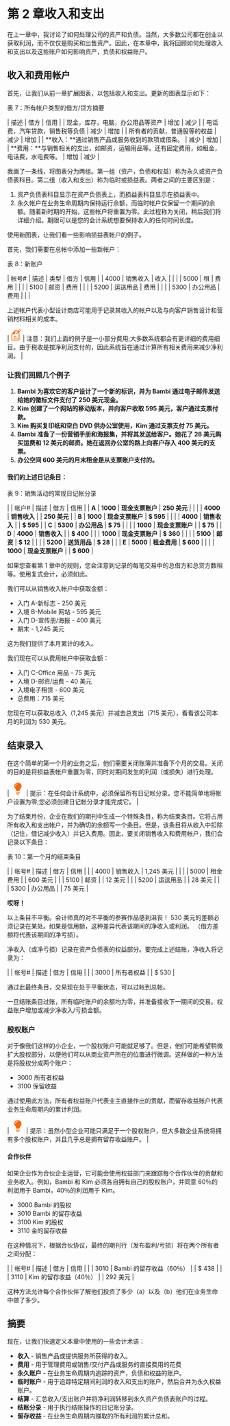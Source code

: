 # 第 2 章收入和支出

在上一章中，我讨论了如何处理公司的资产和负债。当然，大多数公司都在创业以获取利润，而不仅仅是购买和出售资产。因此，在本章中，我将回顾如何处理收入和支出以及这些账户如何影响资产，负债和权益账户。

## 收入和费用帐户

首先，让我们从前一章扩展图表，以包括收入和支出。更新的图表显示如下：

表 7：所有帐户类型的借方/贷方摘要

| 描述 | 借方 | 信用 |
| 现金，库存，电脑，办公用品等资产 | 增加 | 减少 |
| 电话费，汽车贷款，销售税等负债 | 减少 | 增加 |
| 所有者的贡献，普通股等的权益 | 减少 | 增加 |
| **收入：**通过销售产品或服务收到的款项或借条。 | 减少 | 增加 |
| **费用：**与销售相关的支出，如邮资，运输用品等。还有固定费用，如租金，电话费，水电费等。 | 增加 | 减少 |

我画了一条线，将图表分为两组。第一组（资产，负债和权益）称为永久或资产负债表科目。第二组（收入和支出）称为临时或损益表。两者之间的主要区别是：

1.  资产负债表科目显示在资产负债表上，而损益表科目显示在损益表中。
2.  永久帐户在业务生命周期内保持运行余额，而临时帐户仅保留一个期间的余额。随着新时期的开始，这些帐户将重置为零。此过程称为关闭，稍后我们将详细介绍。期限可以是您的会计系统想要保持收入的任何时间长度。

使用新图表，让我们看一些影响损益表帐户的例子。

首先，我们需要在总帐中添加一些新帐户：

表 8：新账户

| 帐号#  | 描述 | 类型 | 借方 | 信用 |
| 4000 | 销售收入 | 收入 |  |  |
| 5000 | 租 | 费用 |  |  |
| 5100 | 邮资 | 费用 |  |  |
| 5200 | 运送用品 | 费用 |  |  |
| 5300 | 办公用品 | 费用 |  |  |

上述帐户代表小型设计商店可能用于记录其收入的帐户以及与向客户销售设计和营销材料相关的成本。

| ![](img/note.png) | 注意：我们上面的例子是一小部分费用;大多数系统都会有更详细的费用细目。由于税收是按净利润支付的，因此系统旨在通过计算所有相关费用来减少净利润。 |

### 让我们回顾几个例子

1.  **Bambi 为喜欢它的客户设计了一个新的标识，并为 Bambi 通过电子邮件发送给她的徽标文件支付了 250 美元现金。**
2.  **Kim 创建了一个网站的移动版本，并向客户收取 595 美元，客户通过支票付款。**
3.  **Kim 购买复印纸和空白 DVD 供办公室使用，Kim 通过支票支付 75 美元。**
4.  **Bambi 准备了一份营销手册和海报集，并将其发送给客户。她花了 28 美元购买运费和 12 美元的邮资。她在返回办公室的路上向客户存入 400 美元的支票。**
5.  **办公空间 600 美元的月末租金是从支票账户支付的。**

#### 我们的上述日记条目：

表 9：销售活动的常规日记帐分录

|  | 帐户#  | 描述 | 借方 | 信用 |
| **A** | **1000** | **现金支票账户** | **250 美元** |  |
|  | **4000** | **销售收入** |  | **250 美元** |
| **B** | **1000** | **现金支票账户** | **$ 595** |  |
|  | **4000** | **销售收入** |  | **$ 595** |
| **C** | **5300** | **办公用品** | **$ 75** |  |
|  | **1000** | **现金支票账户** |  | **$ 75** |
| **D** | **4000** | **销售收入** |  | **$ 400** |
|  | **1000** | **现金支票账户** | **$ 360** |  |
|  | **5100** | **邮资** | **$ 12** |  |
|  | **5200** | **送货用品** | **$ 28** |  |
| **E** | **5000** | **租金费用** | **$ 600** |  |
|  | **1000** | **现金支票账户** |  | **$ 600** |

如果您查看第 1 章中的规则，您会注意到记录的每笔交易中的总借方和总贷方数相等。使用复式会计，必须如此。

我们可以从销售收入帐户中获取金额：

*   入门 A-新标志 - 250 美元
*   入境 B-Mobile 网站 - 595 美元
*   入门 D-宣传册/海报 - 400 美元
*   期末 - 1,245 美元

这为我们提供了本月累计的收入。

我们现在可以从费用帐户中获取金额：

*   入门 C-Office 用品 - 75 美元
*   入境 D-邮资/运费 - 40 美元
*   入境电子租赁 - 600 美元
*   总费用：715 美元

您现在可以获取总收入（1,245 美元）并减去总支出（715 美元），看看该公司本月的利润为 530 美元。

## 结束录入

在这个简单的第一个月的业务之后，他们需要关闭账簿并准备下个月的交易。关闭的目的是将损益表帐户重置为零，同时对期间发生的利润（或损失）进行处理。

| ![](img/tip.png) | 提示：在任何会计系统中，必须保留所有日记帐分录。您不能简单地将帐户设置为零;您必须创建日记帐分录才能完成它。 |

为了结束月份，企业在我们的期刊中生成一个特殊条目，称为结束条目。它将占用所有收入和支出帐户，并为确切的余额写一个条目。但是，该条目将从收入中扣除（记住，借记减少收入）并记入费用。因此，要关闭销售收入和费用帐户，我们会记录以下条目：

表 10：第一个月的结束条目

|  | 帐号#  | 描述 | 借方 | 信用 |
|  | 4000 | 销售收入 | 1,245 美元 |  |
|  | 5000 | 租金费用 |  | 600 美元 |
|  | 5100 | 邮资 |  | 12 美元 |
|  | 5200 | 运送用品 |  | 28 美元 |
|  | 5300 | 办公用品 |  | 75 美元 |

**哎呀！**

以上条目不平衡。会计师真的对不平衡的参赛作品感到沮丧！ 530 美元的差额必须记录在某处。如果是信用额，这种差异代表该期间的净收入或利润。 （借方差额将代表该期间的净亏损）。

净收入（或净亏损）记录在资产负债表的权益部分。要完成上述结账，净收入将记录为：

|  | 帐号#  | 描述 | 借方 | 信用 |
|  | 3000 | 所有者权益 |  | $ 530 |

通过此最终条目，交易现在处于平衡状态，可以过帐到总帐。

一旦结账条目过账，所有临时账户的余额均为零，并准备接收下一期间的交易。权益账户增加或减少净收入/亏损金额。

### 股权账户

对于像我们这样的小企业，一个股权账户可能就足够了。但是，他们可能希望稍微扩大股权部分，以便他们可以从商业资产所在的位置进行微调。这样做的一种方法是将股权分成两个账户：

*   3000 所有者权益
*   3100 保留收益

通过使用此方法，所有者权益账户代表业主直接作出的贡献，而留存收益账户代表业务生命周期内的累计利润。

| ![](img/tip.png) | 提示：虽然小型企业可能只满足于一个股权账户，但大多数企业系统将拥有多个股权账户，并且几乎总是拥有留存收益账户。 |

#### 合作伙伴

如果企业作为合伙企业运营，它可能会使用权益部门来跟踪每个合作伙伴的贡献和业务收入。例如，Bambi 和 Kim 必须各自拥有自己的股权账户，并同意 60％的利润用于 Bambi，40％的利润用于 Kim。

*   3000 Bambi 的股权
*   3010 Bambi 的留存收益
*   3100 Kim 的股权
*   3110 金的留存收益

在这种情况下，根据合伙协议，最终的期刊行（发布盈利/亏损）将在两个所有者之间分配：

|  | 帐号#  | 描述 | 借方 | 信用 |
|  | 3010 | Bambi 的留存收益（60％） |  | $ 438 |
|  | 3110 | Kim 的留存收益（40％） |  | 292 美元 |

这种方法允许每个合作伙伴了解他们投资了多少（a）以及（b）他们在业务生命中做了多少。

## 摘要

现在，让我们快速定义本章中使用的一些会计术语：

*   **收入** - 销售产品或提供服务所获得的收入。
*   **费用** - 用于管理费用或销售/交付产品或服务的直接费用的花费
*   **永久账户** - 在业务生命周期内追踪的资产，负债和权益的账户。
*   **临时账户** - 用于追踪特定期间利润的收入和支出的账户，然后合并为永久权益账户。
*   **结算** - 汇总收入/支出账户并将净利润转移到永久资产负债表账户的过程。
*   **结账分录** - 用于执行结账操作的日记账分录。
*   **留存收益** - 在业务生命周期内赚取的所有利润的累计总和。